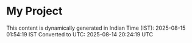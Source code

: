 # My Project

This content is dynamically generated in Indian Time (IST): 2025-08-15 01:54:19 IST
Converted to UTC: 2025-08-14 20:24:19 UTC

